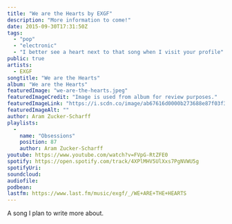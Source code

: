```yaml
---
title: "We are the Hearts by EXGF"
description: "More information to come!"
date: 2015-09-30T17:31:50Z
tags:
  - "pop"
  - "electronic"
  - "I better see a heart next to that song when I visit your profile"
public: true
artists:
  - EXGF
songtitle: "We are the Hearts"
album: "We are the Hearts"
featuredImage: "we-are-the-hearts.jpeg"
featuredImageCredit: "Image is used from album for review purposes."
featuredImageLink: "https://i.scdn.co/image/ab67616d0000b273688e87f03f319943a5bf877d"
featuredImageAlt: ""
author: Aram Zucker-Scharff
playlists:
  -
    name: "Obsessions"
    position: 87
    author: Aram Zucker-Scharff
youtube: https://www.youtube.com/watch?v=FVpG-RtZFE0
spotify: https://open.spotify.com/track/4XPlMHV5UlXxs7PgNVWU5g
spotifyUri: 
soundcloud:
audiofile:
podbean:
lastfm: https://www.last.fm/music/exgf/_/WE+ARE+THE+HEARTS
---
```


A song I plan to write more about.
		